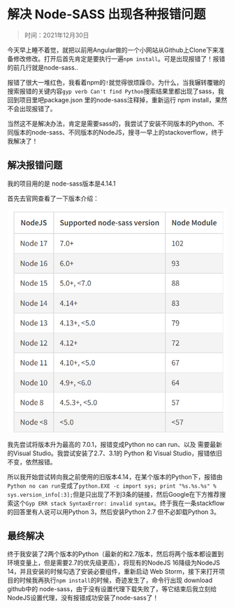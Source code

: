 # 解决 Node-SASS 出现各种报错问题

> 时间：2021年12月30日

今天早上睡不着觉，就把以前用Angular做的一个小网站从Github上Clone下来准备修改修改。打开后首先肯定是要执行一遍`npm install`。可是出现报错了！报错的前几行就是node-sass..

报错了很大一堆红色，我看着npm的`!`就觉得很烦躁😠。为什么，当我辗转覆辙的搜索报错的关键内容`gyp verb Can't find Python`搜索结果里都出现了sass，我回到项目里吧package.json 里的node-sass注释掉，重新运行 npm install，果然不会出现报错了。

当然这不是解决办法，肯定是需要sass的，我尝试了安装不同版本的Python、不同版本的node-sass、不同版本的NodeJS，搜寻一早上的stackoverflow，终于我解决了！


## 解决报错问题

我的项目用的是 node-sass版本是4.14.1

首先去官网查看了一下版本介绍：

![node-sass官网](/src/assets/markdown/images/2021-12-30_082722.png "截图")

我先尝试将版本升为最高的 7.0.1，报错变成Python no can run、以及 需要最新的Visual Studio。我尝试安装了2.7、3.1的 Python 和 Visual Studio，报错依旧不变，依然报错。

所以我开始尝试转向我之前使用的旧版本4.14，在某个版本的Python下，报错由`Python no can run`变成了`python.EXE -c import sys; print "%s.%s.%s" % sys.version_info[:3];`但是只出现了不到3条的链接，然后Google在下方推荐搜索这个`Gyp ERR stack SyntaxError: invalid syntax`。终于我在一条stackflow的回答里有人说可以用Python 3，然后安装Python 2.7 但不必卸载Python 3。

## 最终解决

终于我安装了2两个版本的Python（最新的和2.7版本，然后将两个版本都设置到环境变量上，但是需要2.7的优先级更高），将现有的NodeJS 16降级为NodeJS 14，并且安装的时候勾选了安装必要组件，重新启动 Web Storm，接下来打开项目的时候我再执行`npm install`的时候，奇迹发生了，命令行出现 download github中的 node-sass，由于没有设置代理下载失败了，等它结束后我立刻给NodeJS设置代理，没有报错成功安装了node-sass了！
